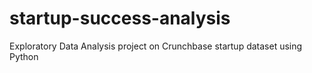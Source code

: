 # startup-success-analysis
Exploratory Data Analysis project on Crunchbase startup dataset using Python
